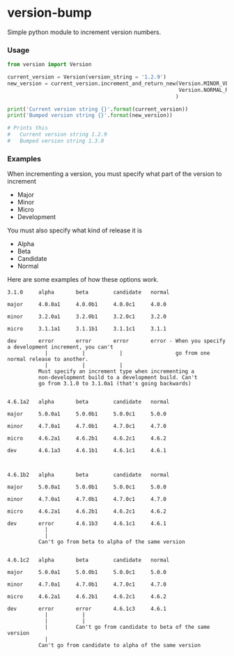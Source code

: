 version-bump
============

Simple python module to increment version numbers.


### Usage ###

```python
from version import Version

current_version = Version(version_string = '1.2.9')
new_version = current_version.increment_and_return_new(Version.MINOR_VERSION,
                                                       Version.NORMAL_RELEASE,
                                                      )

print('Current version string {}'.format(current_version))
print('Bumped version string {}'.format(new_version))

# Prints this
#   Current version string 1.2.9
#   Bumped version string 1.3.0
```

### Examples ###

When incrementing a version, you must specify what part of the version to increment
* Major
* Minor
* Micro
* Development

You must also specify what kind of release it is
* Alpha
* Beta
* Candidate
* Normal

Here are some examples of how these options work.

```
3.1.0     alpha       beta        candidate   normal

major     4.0.0a1     4.0.0b1     4.0.0c1     4.0.0

minor     3.2.0a1     3.2.0b1     3.2.0c1     3.2.0

micro     3.1.1a1     3.1.1b1     3.1.1c1     3.1.1

dev       error       error       error       error - When you specify a development increment, you can't
            |           |           |                 go from one normal release to another.
            |           |           |
          Must specify an increment type when incrementing a
          non-development build to a development build. Can't
          go from 3.1.0 to 3.1.0a1 (that's going backwards)


4.6.1a2   alpha       beta        candidate   normal

major     5.0.0a1     5.0.0b1     5.0.0c1     5.0.0

minor     4.7.0a1     4.7.0b1     4.7.0c1     4.7.0

micro     4.6.2a1     4.6.2b1     4.6.2c1     4.6.2

dev       4.6.1a3     4.6.1b1     4.6.1c1     4.6.1



4.6.1b2   alpha       beta        candidate   normal

major     5.0.0a1     5.0.0b1     5.0.0c1     5.0.0

minor     4.7.0a1     4.7.0b1     4.7.0c1     4.7.0

micro     4.6.2a1     4.6.2b1     4.6.2c1     4.6.2

dev       error       4.6.1b3     4.6.1c1     4.6.1
            |
            |
          Can't go from beta to alpha of the same version


4.6.1c2   alpha       beta        candidate   normal

major     5.0.0a1     5.0.0b1     5.0.0c1     5.0.0

minor     4.7.0a1     4.7.0b1     4.7.0c1     4.7.0

micro     4.6.2a1     4.6.2b1     4.6.2c1     4.6.2

dev       error       error       4.6.1c3     4.6.1
            |           |
            |           |
            |         Can't go from candidate to beta of the same version
            |
          Can't go from candidate to alpha of the same version
```
